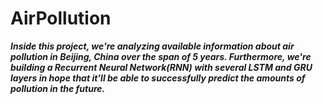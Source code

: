 # AirPollution

***Inside this project, we're analyzing available information about air pollution in Beijing, China over the span of 5 years. Furthermore, we're building a Recurrent Neural Network(RNN) with several LSTM and GRU layers in hope that it'll be able to successfully predict the amounts of pollution in the future.***
